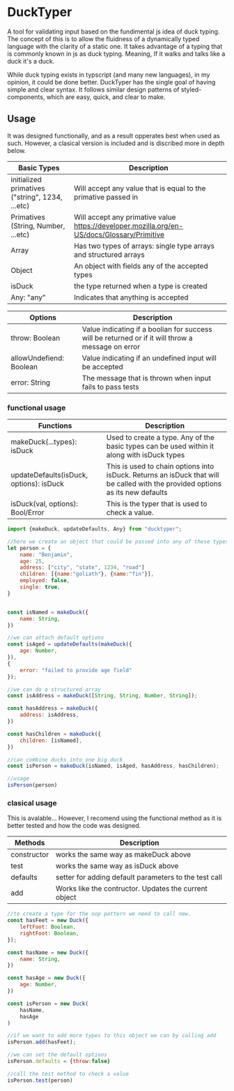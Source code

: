 # DuckTyper
A tool for validating input based on the fundimental js idea of duck typing. The concept of this is to allow the fluidness of a dynamically typed language with the clarity of a static one. It takes advantage of a typing that is commonly known in js as duck typing. Meaning, If it walks and talks like a duck it's a duck.
<br/>

While duck typing exists in typscript (and many new languages), in my opinion, it could be done better. DuckTyper has the single goal of having simple and clear syntax. It follows similar design patterns of styled-components, which are easy, quick, and clear to make.
<br/>

## Usage
It was designed functionally, and as a result opperates best when used as such. However, a clasical version is included and is discribed more in depth below.
<br/>

| Basic Types | Description |
| -------------- | ----------- |
| initialized primatives ("string", 1234, ...etc) | Will accept any value that is equal to the primative passed in |
| Primatives (String, Number, ...etc) | Will accept any primative value https://developer.mozilla.org/en-US/docs/Glossary/Primitive |
| Array | Has two types of arrays: single type arrays and structured arrays |
| Object | An object with fields any of the accepted types |
| isDuck | the type returned when a type is created |
| Any: "any" | Indicates that anything is accepted |

| Options | Description |
| ------- | ----------- |
| throw: Boolean | Value indicating if a boolian for success will be returned or if it will throw a message on error |
| allowUndefiend: Boolean | Value indicating if an undefined input will be accepted |
| error: String | The message that is thrown when input fails to pass tests |

### functional usage

| Functions | Description |
| --------- | ----------- |
| makeDuck(...types): isDuck | Used to create a type. Any of the basic types can be used within it along with isDuck types |
| updateDefaults(isDuck, options): isDuck | This is used to chain options into isDuck. Returns an isDuck that will be called with the provided options as its new defaults |
| isDuck(val, options): Bool/Error | This is the typer that is used to check a value. |

```javascript
import {makeDuck, updateDefaults, Any} from "ducktyper";

//here we create an object that could be passed into any of these types
let person = {
    name: "Benjamin",
    age: 25,
    address: ["city", "state", 1234, "road"]
    children: [{name:"goliath"}, {name:"fin"}],
    employed: false,
    single: true,
}


const isNamed = makeDuck({
    name: String,
})

//we can attach default options
const isAged = updateDefaults(makeDuck({
    age: Number,
}),
{
    error: "failed to provide age field"
});

//we can do a structured array
const isAddress = makeDuck([String, String, Number, String]);

const hasAddress = makeDuck({
    address: isAddress,
})

const hasChildren = makeDuck({
    children: [isNamed],
})

//can combine ducks into one big duck
const isPerson = makeDuck(isNamed, isAged, hasAddress, hasChildren);

//usage
isPerson(person)
```

### clasical usage
This is avalable... However, I recomend using the functional method as it is better tested and how the code was designed.

| Methods | Description |
| ------- | ----------- |
| constructor | works the same way as makeDuck above |
| test | works the same way as isDuck above |
| defaults | setter for adding default parameters to the test call |
| add | Works like the contructor. Updates the current object |

```javascript
//to create a type for the oop pattern we need to call new.
const hasFeet = new Duck({
    leftFoot: Boolean,
    rightFoot: Boolean,
});

const hasName = new Duck({
    name: String,
})

const hasAge = new Duck({
    age: Number,
}) 

const isPerson = new Duck(
    hasName,
    hasAge
)

//if we want to add more types to this object we can by calling add
isPerson.add(hasFeet);

//we can set the default options
isPerson.defaults = {throw:false}

//call the test method to check a value
isPerson.test(person)
```